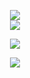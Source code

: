 
<p align="center">
    <a href="https://github.com/DenverCoder1/github-readme-streak-stats">
    <img align="center" src="https://github-readme-streak-stats.herokuapp.com/?user=gcholette&theme=gotham"/>
  </a>
  <br />
    <a href="https://github.com/anuraghazra/github-readme-stats"> 
    <img align="center" src="https://github-readme-stats.vercel.app/api/top-langs/?username=gcholette&layout=compact&&theme=gotham&hide_title=true&hide=java,smarty,vim%20script&langs_count=15&card_width=445&exclude_repo=xscreensaver,logue-sdk,galaxy-xscreensaver" />
    </a>

  </p>
 
  
<p align="center">
  <a href="https://www.codewars.com/users/gcholette">
  <img src="https://www.codewars.com/users/gcholette/badges/micro" />
  </a>
</p>
  

 <div align="center">
     <img src="https://profile-counter.glitch.me/gcholette/count.svg" />
 </div>
  


